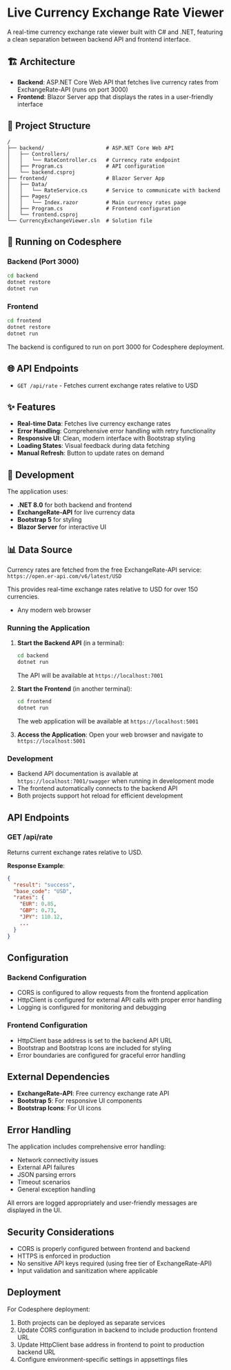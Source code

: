 # Live Currency Exchange Rate Viewer

A real-time currency exchange rate viewer built with C# and .NET, featuring a clean separation between backend API and frontend interface.

## 🏗️ Architecture

- **Backend**: ASP.NET Core Web API that fetches live currency rates from ExchangeRate-API (runs on port 3000)
- **Frontend**: Blazor Server app that displays the rates in a user-friendly interface

## 📁 Project Structure

```
/
├── backend/                    # ASP.NET Core Web API
│   ├── Controllers/
│   │   └── RateController.cs   # Currency rate endpoint
│   ├── Program.cs              # API configuration
│   └── backend.csproj
├── frontend/                   # Blazor Server App
│   ├── Data/
│   │   └── RateService.cs      # Service to communicate with backend
│   ├── Pages/
│   │   └── Index.razor         # Main currency rates page
│   ├── Program.cs              # Frontend configuration
│   └── frontend.csproj
└── CurrencyExchangeViewer.sln  # Solution file
```

## 🚀 Running on Codesphere

### Backend (Port 3000)
```bash
cd backend
dotnet restore
dotnet run
```

### Frontend
```bash
cd frontend
dotnet restore
dotnet run
```

The backend is configured to run on port 3000 for Codesphere deployment.

## 🌐 API Endpoints

- `GET /api/rate` - Fetches current exchange rates relative to USD

## ✨ Features

- **Real-time Data**: Fetches live currency exchange rates
- **Error Handling**: Comprehensive error handling with retry functionality
- **Responsive UI**: Clean, modern interface with Bootstrap styling
- **Loading States**: Visual feedback during data fetching
- **Manual Refresh**: Button to update rates on demand

## 🔧 Development

The application uses:
- **.NET 8.0** for both backend and frontend
- **ExchangeRate-API** for live currency data
- **Bootstrap 5** for styling
- **Blazor Server** for interactive UI

## 📊 Data Source

Currency rates are fetched from the free ExchangeRate-API service:
`https://open.er-api.com/v6/latest/USD`

This provides real-time exchange rates relative to USD for over 150 currencies.
- Any modern web browser

### Running the Application

1. **Start the Backend API** (in a terminal):
   ```bash
   cd backend
   dotnet run
   ```
   The API will be available at `https://localhost:7001`

2. **Start the Frontend** (in another terminal):
   ```bash
   cd frontend
   dotnet run
   ```
   The web application will be available at `https://localhost:5001`

3. **Access the Application**:
   Open your web browser and navigate to `https://localhost:5001`

### Development

- Backend API documentation is available at `https://localhost:7001/swagger` when running in development mode
- The frontend automatically connects to the backend API
- Both projects support hot reload for efficient development

## API Endpoints

### GET /api/rate
Returns current exchange rates relative to USD.

**Response Example**:
```json
{
  "result": "success",
  "base_code": "USD",
  "rates": {
    "EUR": 0.85,
    "GBP": 0.73,
    "JPY": 110.12,
    ...
  }
}
```

## Configuration

### Backend Configuration
- CORS is configured to allow requests from the frontend application
- HttpClient is configured for external API calls with proper error handling
- Logging is configured for monitoring and debugging

### Frontend Configuration
- HttpClient base address is set to the backend API URL
- Bootstrap and Bootstrap Icons are included for styling
- Error boundaries are configured for graceful error handling

## External Dependencies

- **ExchangeRate-API**: Free currency exchange rate API
- **Bootstrap 5**: For responsive UI components
- **Bootstrap Icons**: For UI icons

## Error Handling

The application includes comprehensive error handling:
- Network connectivity issues
- External API failures
- JSON parsing errors
- Timeout scenarios
- General exception handling

All errors are logged appropriately and user-friendly messages are displayed in the UI.

## Security Considerations

- CORS is properly configured between frontend and backend
- HTTPS is enforced in production
- No sensitive API keys required (using free tier of ExchangeRate-API)
- Input validation and sanitization where applicable

## Deployment

For Codesphere deployment:
1. Both projects can be deployed as separate services
2. Update CORS configuration in backend to include production frontend URL
3. Update HttpClient base address in frontend to point to production backend URL
4. Configure environment-specific settings in appsettings files
